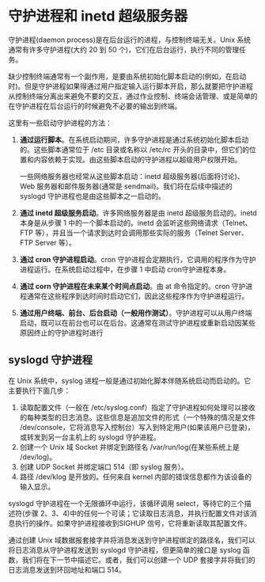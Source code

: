 # 守护进程和 inetd 超级服务器

守护进程(daemon process)是在后台运行的进程，与控制终端无关。Unix 系统通常有许多守护进程(大约 20 到 50 个)，它们在后台运行，执行不同的管理任务。

缺少控制终端通常有一个副作用，是要由系统初始化脚本启动的(例如，在启动时)。但是守护进程如果得通过用户指定输入运行脚本开启，那么就要把守护进程从控制终端分离出来避免不要的交互，通过作业控制、终端会话管理、或是简单的在守护进程在后台运行的时候避免不必要的输出到终端。

这里有一些启动守护进程的方法：

1. **通过运行脚本**。在系统启动期间，许多守护进程是通过系统初始化脚本启动的。这些脚本通常位于 /etc 目录或名称以 /etc/rc 开头的目录中，但它们的位置和内容依赖于实现。由这些脚本启动的守护进程以超级用户权限开始。

   一些网络服务器也经常从这些脚本启动：inetd 超级服务器(后面将讨论)、Web 服务器和邮件服务器(通常是 sendmail)。我们将在后续中描述的 syslogd 守护进程也是由这些脚本之一启动的。

2. **通过 inetd 超级服务启动**。许多网络服务器是由 inetd 超级服务启动的。inetd 本身是从步骤 1 中的一个脚本启动的。inetd 会监听这些网络请求（Telnet、FTP 等），并且当一个请求到达时会调用那些实际的服务（Telnet Server、FTP Server 等）。

3. **通过 cron 守护进程启动**。cron 守护进程会定期执行，它调用的程序作为守护进程运行。在系统启动过程中，在步骤 1 中启动 cron守护进程本身。

4. **通过 corn 守护进程在未来某个时间点启动**。由 at 命令指定的。cron 守护进程通常在这些程序到达时间时启动它们，因此这些程序作为守护进程运行。

5. **通过用户终端、前台、后台启动（一般用作测试）**。守护进程可以从用户终端启动，既可以在前台也可以在后台。这通常在测试守护进程或重新启动因某些原因终止的守护进程时进行

## syslogd 守护进程

在 Unix 系统中，syslog 进程一般是通过初始化脚本伴随系统启动而启动的。它主要执行下面几步：

1. 读取配置文件（一般在 /etc/syslog.conf）指定了守护进程如何处理可以接收的每种类型的日志消息。这些信息是追加文件的形式（一个特殊的情况是文件 /dev/console，它将消息写入控制台）写入到特定用户(如果该用户已登录)，或转发到另一台主机上的 syslogd 守护进程。
2. 创建一个 Unix 域 Socket 并绑定到路径名 /var/run/log(在某些系统上是 /dev/log)。
3. 创建 UDP Socket 并绑定端口 514（即 syslog 服务）。
4. 路径 /dev/klog 是开放的。任何来自 kernel 内部的错误信息都作为该设备的输入显示。

syslogd 守护进程在一个无限循环中运行，该循环调用 select，等待它的三个描述符(步骤 2、3、4)中的任何一个可读；它读取日志消息，并执行配置文件对该消息执行的操作。如果守护进程接收到SIGHUP 信号，它将重新读取其配置文件。

通过创建 Unix 域数据报套接字并将消息发送到守护进程绑定的路径名，我们可以将日志消息从守护进程发送到 syslogd 守护进程，但更简单的接口是 syslog 函数，我们将在下一节中描述它。或者，我们可以创建一个 UDP 套接字并将我们的日志消息发送到环回地址和端口 514。